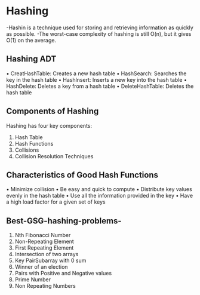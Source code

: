 # Hashing
-Hashin is a technique used for storing and retrieving information as quickly as possible.
-The worst-case complexity of hashing is still O(n), but it gives O(1) on the average.

## Hashing ADT
• CreatHashTable: Creates a new hash table
• HashSearch: Searches the key in the hash table
• Hashlnsert: Inserts a new key into the hash table
• HashDelete: Deletes a key from a hash table
• DeleteHashTable: Deletes the hash table

## Components of Hashing
Hashing has four key components:
1) Hash Table
2) Hash Functions
3) Collisions
4) Collision Resolution Techniques

## Characteristics of Good Hash Functions
• Minimize collision
• Be easy and quick to compute
• Distribute key values evenly in the hash table
• Use all the information provided in the key
• Have a high load factor for a given set of keys

## Best-GSG-hashing-problems-
1. Nth Fibonacci Number
2. Non-Repeating Element
3. First Repeating Element
4. Intersection of two arrays
5. Key PairSubarray with 0 sum
6. Winner of an election
7. Pairs with Positive and Negative values
8. Prime Number
9. Non Repeating Numbers
